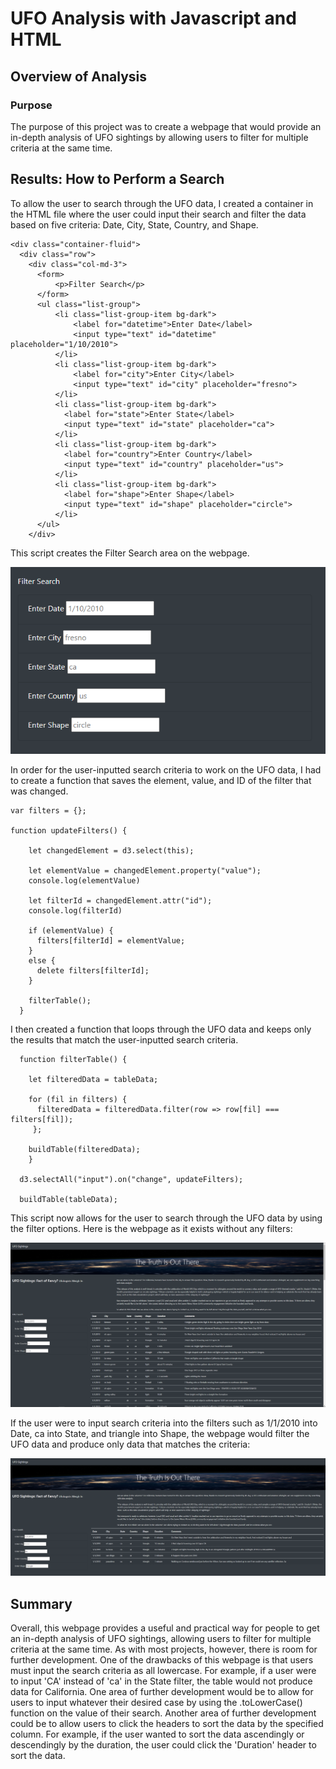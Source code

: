 # UFO Analysis with Javascript and HTML

## Overview of Analysis

### Purpose
The purpose of this project was to create a webpage that would provide an in-depth analysis of UFO sightings by allowing users to filter for multiple criteria at the same time.

## Results: How to Perform a Search
To allow the user to search through the UFO data, I created a container in the HTML file where the user could input their search and filter the data based on five criteria: Date, City, State, Country, and Shape.

```
<div class="container-fluid">
  <div class="row">
    <div class="col-md-3">
      <form>
          <p>Filter Search</p>
      </form>
      <ul class="list-group">
          <li class="list-group-item bg-dark">
              <label for="datetime">Enter Date</label>
              <input type="text" id="datetime" placeholder="1/10/2010">
          </li>
          <li class="list-group-item bg-dark">
              <label for="city">Enter City</label>
              <input type="text" id="city" placeholder="fresno">
          </li>
          <li class="list-group-item bg-dark">
            <label for="state">Enter State</label>
            <input type="text" id="state" placeholder="ca">
          </li>
          <li class="list-group-item bg-dark">
            <label for="country">Enter Country</label>
            <input type="text" id="country" placeholder="us">
          </li>
          <li class="list-group-item bg-dark">
            <label for="shape">Enter Shape</label>
            <input type="text" id="shape" placeholder="circle">
          </li>
      </ul>
    </div>
 ```

This script creates the Filter Search area on the webpage.

![Filter Search Box](static/images/filters.PNG)

In order for the user-inputted search criteria to work on the UFO data, I had to create a function that saves the element, value, and ID of the filter that was changed.

```
var filters = {};

function updateFilters() {

    let changedElement = d3.select(this);
    
    let elementValue = changedElement.property("value");
    console.log(elementValue)

    let filterId = changedElement.attr("id");
    console.log(filterId)

    if (elementValue) {
      filters[filterId] = elementValue;
    }
    else {
      delete filters[filterId];
    }
  
    filterTable();
  }
```

I then created a function that loops through the UFO data and keeps only the results that match the user-inputted search criteria.

```
  function filterTable() {
  
    let filteredData = tableData;
  
    for (fil in filters) {
      filteredData = filteredData.filter(row => row[fil] === filters[fil]);
     };

    buildTable(filteredData);
    }

  d3.selectAll("input").on("change", updateFilters);
  
  buildTable(tableData);
```

This script now allows for the user to search through the UFO data by using the filter options. Here is the webpage as it exists without any filters:

![UFO Webpage No Filters](static/images/webpage_no_filters.PNG)

If the user were to input search criteria into the filters such as 1/1/2010 into Date, ca into State, and triangle into Shape, the webpage would filter the UFO data and produce only data that matches the criteria:

![UFO Webpage Filters](static/images/webpage_filters.PNG)

## Summary
Overall, this webpage provides a useful and practical way for people to get an in-depth analysis of UFO sightings, allowing users to filter for multiple criteria at the same time. As with most projects, however, there is room for further development. One of the drawbacks of this webpage is that users must input the search criteria as all lowercase. For example, if a user were to input 'CA' instead of 'ca' in the State filter, the table would not produce data for California. One area of further development would be to allow for users to input whatever their desired case by using the .toLowerCase() function on the value of their search. Another area of further development could be to allow users to click the headers to sort the data by the specified column. For example, if the user wanted to sort the data ascendingly or descendingly by the duration, the user could click the 'Duration' header to sort the data.
